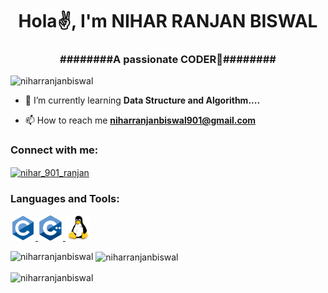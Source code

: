 <h1 align="center">Hola✌️, I'm NIHAR RANJAN BISWAL</h1>
<h3 align="center">########A passionate CODER🤖########</h3>

<p align="left"> <img src="https://komarev.com/ghpvc/?username=niharranjanbiswal&label=Profile%20views&color=0e75b6&style=flat" alt="niharranjanbiswal" /> </p>

- 🌱 I’m currently learning **Data Structure and Algorithm....**

- 📫 How to reach me **niharranjanbiswal901@gmail.com**

<h3 align="left">Connect with me:</h3>
<p align="left">
<a href="https://instagram.com/nihar_901_ranjan" target="blank"><img align="center" src="https://raw.githubusercontent.com/rahuldkjain/github-profile-readme-generator/master/src/images/icons/Social/instagram.svg" alt="nihar_901_ranjan" height="30" width="40" /></a>
</p>

<h3 align="left">Languages and Tools:</h3>
<p align="left"> <a href="https://www.cprogramming.com/" target="_blank" rel="noreferrer"> <img src="https://raw.githubusercontent.com/devicons/devicon/master/icons/c/c-original.svg" alt="c" width="40" height="40"/> </a> <a href="https://www.w3schools.com/cpp/" target="_blank" rel="noreferrer"> <img src="https://raw.githubusercontent.com/devicons/devicon/master/icons/cplusplus/cplusplus-original.svg" alt="cplusplus" width="40" height="40"/> </a> <a href="https://www.linux.org/" target="_blank" rel="noreferrer"> <img src="https://raw.githubusercontent.com/devicons/devicon/master/icons/linux/linux-original.svg" alt="linux" width="40" height="40"/> </a> </p>

<p><img align="left" src="https://github-readme-stats.vercel.app/api/top-langs?username=niharranjanbiswal&show_icons=true&locale=en&layout=compact" alt="niharranjanbiswal" /></p>

<p>&nbsp;<img align="center" src="https://github-readme-stats.vercel.app/api?username=niharranjanbiswal&show_icons=true&locale=en" alt="niharranjanbiswal" /></p>

<p><img align="center" src="https://github-readme-streak-stats.herokuapp.com/?user=niharranjanbiswal&" alt="niharranjanbiswal" /></p>
